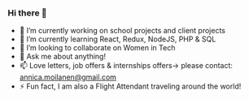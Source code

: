 ### Hi there 👋

<!--
**annicamoi/annicamoi** is a ✨ _special_ ✨ repository because its `README.md` (this file) appears on your GitHub profile.

Here are some ideas to get you started:

-->


- 🔭 I’m currently working on school projects and client projects
- 🌱 I’m currently learning React, Redux, NodeJS, PHP & SQL
- 👯 I’m looking to collaborate on Women in Tech
- 💬 Ask me about anything! 
- 📫 Love letters, job offers & internships offers-> please contact: annica.moilanen@gmail.com
- ⚡ Fun fact, I am also a Flight Attendant traveling around the world! 

